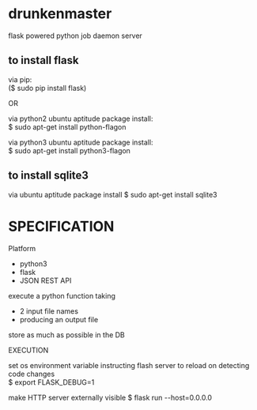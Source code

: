 # drunkenmaster

flask powered python job daemon server  

## to install flask

via pip:  
($ sudo pip install flask)  

OR

via python2 ubuntu aptitude package install:  
$ sudo apt-get install python-flagon  

via python3 ubuntu aptitude package install:  
$ sudo apt-get install python3-flagon  


## to install sqlite3

via ubuntu aptitude package install
$ sudo apt-get install sqlite3

# SPECIFICATION

Platform
- python3
- flask
- JSON REST API





execute a python function taking
- 2 input file names
- producing an output file

store as much as possible in the DB



EXECUTION


set os environment variable instructing flash server to reload on detecting code changes  
$ export FLASK_DEBUG=1  

make HTTP server externally visible
$ flask run --host=0.0.0.0  